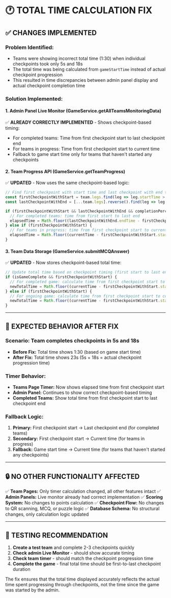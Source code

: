 # 🕐 TOTAL TIME CALCULATION FIX

## ✅ **CHANGES IMPLEMENTED**

### **Problem Identified:**
- Teams were showing incorrect total time (1:30) when individual checkpoints took only 5s and 18s
- The total time was being calculated from `gameStartTime` instead of actual checkpoint progression
- This resulted in time discrepancies between admin panel display and actual checkpoint completion time

### **Solution Implemented:**

#### **1. Admin Panel Live Monitor (GameService.getAllTeamsMonitoringData)**
✅ **ALREADY CORRECTLY IMPLEMENTED** - Shows checkpoint-based timing:
- For completed teams: Time from first checkpoint start to last checkpoint end
- For teams in progress: Time from first checkpoint start to current time
- Fallback to game start time only for teams that haven't started any checkpoints

#### **2. Team Progress API (GameService.getTeamProgress)**
✅ **UPDATED** - Now uses the same checkpoint-based logic:
```typescript
// Find first checkpoint with start time and last checkpoint with end time
const firstCheckpointWithStart = team.legs.find(leg => leg.startTime > 0);
const lastCheckpointWithEnd = [...team.legs].reverse().find(leg => leg.endTime && leg.endTime > 0);

if (firstCheckpointWithStart && lastCheckpointWithEnd && completionPercentage === 100) {
  // For completed teams: time from first start to last end
  elapsedTime = Math.floor((lastCheckpointWithEnd.endTime - firstCheckpointWithStart.startTime) / 1000);
} else if (firstCheckpointWithStart) {
  // For teams in progress: time from first checkpoint start to current time
  elapsedTime = Math.floor((currentTime - firstCheckpointWithStart.startTime) / 1000);
}
```

#### **3. Team Data Storage (GameService.submitMCQAnswer)**
✅ **UPDATED** - Now stores checkpoint-based total time:
```typescript
// Update total time based on checkpoint timing (first start to last end)
if (isGameComplete && firstCheckpointWithStart) {
  // For completed game: calculate time from first checkpoint start to current time (last checkpoint end)
  newTotalTime = Math.floor((currentTime - firstCheckpointWithStart.startTime) / 1000);
} else if (firstCheckpointWithStart) {
  // For ongoing game: calculate time from first checkpoint start to current time
  newTotalTime = Math.floor((currentTime - firstCheckpointWithStart.startTime) / 1000);
}
```

---

## 🎯 **EXPECTED BEHAVIOR AFTER FIX**

### **Scenario:** Team completes checkpoints in 5s and 18s
- **Before Fix:** Total time shows 1:30 (based on game start time)
- **After Fix:** Total time shows 23s (5s + 18s = actual checkpoint progression time)

### **Timer Behavior:**
- **Teams Page Timer:** Now shows elapsed time from first checkpoint start
- **Admin Panel:** Continues to show correct checkpoint-based timing
- **Completed Teams:** Show total time from first checkpoint start to last checkpoint end

### **Fallback Logic:**
1. **Primary:** First checkpoint start → Last checkpoint end (for completed teams)
2. **Secondary:** First checkpoint start → Current time (for teams in progress)
3. **Fallback:** Game start time → Current time (for teams that haven't started any checkpoints)

---

## 🔒 **NO OTHER FUNCTIONALITY AFFECTED**

✅ **Team Pages:** Only timer calculation changed, all other features intact
✅ **Admin Panels:** Live monitor already had correct implementation
✅ **Scoring System:** No changes to points calculation
✅ **Checkpoint Flow:** No changes to QR scanning, MCQ, or puzzle logic
✅ **Database Schema:** No structural changes, only calculation logic updated

---

## 🧪 **TESTING RECOMMENDATION**

1. **Create a test team** and complete 2-3 checkpoints quickly
2. **Check admin Live Monitor** - should show accurate timing
3. **Check team timer** - should match the checkpoint progression time
4. **Complete the game** - final total time should be first-to-last checkpoint duration

The fix ensures that the total time displayed accurately reflects the actual time spent progressing through checkpoints, not the time since the game was started by the admin.
